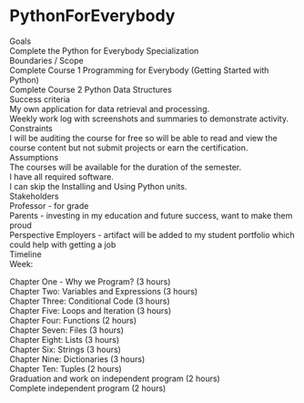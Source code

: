 # PythonForEverybody
Goals<br/>
Complete the Python for Everybody Specialization<br/>
Boundaries / Scope<br/>
Complete Course 1 Programming for Everybody (Getting Started with Python) <br/>
Complete Course 2 Python Data Structures<br/>
Success criteria<br/>
My own application for data retrieval and processing.<br/>
Weekly work log with screenshots and summaries to demonstrate activity.<br/>
Constraints<br/>
I will be auditing the course for free so will be able to read and view the course content but not submit projects or earn the certification.<br/>
Assumptions<br/>
The courses will be available for the duration of the semester.<br/>
I have all required software.<br/>
I can skip the Installing and Using Python units.<br/>
Stakeholders<br/>
Professor - for grade<br/>
Parents - investing in my education and future success, want to make them proud<br/>
Perspective Employers - artifact will be added to my student portfolio which could help with getting a job<br/>
Timeline<br/>
Week: <br/>

Chapter One - Why we Program? (3 hours)<br/>
Chapter Two: Variables and Expressions (3 hours)<br/>
Chapter Three: Conditional Code (3 hours)<br/>
Chapter Five: Loops and Iteration (3 hours)<br/>
Chapter Four: Functions (2 hours)<br/>
Chapter Seven: Files (3 hours)<br/>
Chapter Eight: Lists (3 hours)<br/>
Chapter Six: Strings (3 hours)<br/>
Chapter Nine: Dictionaries (3 hours)<br/>
Chapter Ten: Tuples (2 hours)<br/>
Graduation and work on independent program (2 hours)<br/>
Complete independent program (2 hours)<br/>

